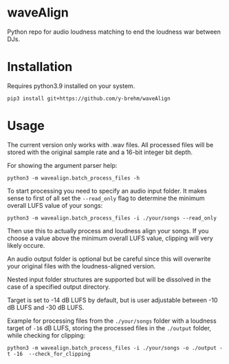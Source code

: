 # waveAlign
Python repo for audio loudness matching to end the loudness war between DJs.

# Installation
Requires python3.9 installed on your system.

```
pip3 install git+https://github.com/y-brehm/waveAlign
```

# Usage

The current version only works with .wav files. All processed files will be stored with the original sample rate and a 16-bit integer bit depth.

For showing the argument parser help:
````
python3 -m wavealign.batch_process_files -h
````

To start processing you need to specify an audio input folder. It makes sense to first of all set the `--read_only` flag to determine the minimum overall LUFS value of your songs:

````
python3 -m wavealign.batch_process_files -i ./your/songs --read_only
````

Then use this to actually process and loudness align your songs.
If you choose a value above the minimum overall LUFS value, clipping will very likely occure. 

An audio output folder is optional but be careful since this will overwrite your original files with the loudness-aligned version.

Nested input folder structures are supported but will be dissolved in the case of a specified output directory.

Target is set to -14 dB LUFS by default, but is user adjustable between -10 dB LUFS and -30 dB LUFS.

Example for processing files from the `./your/songs` folder with a loudness target of `-16` dB LUFS, storing the processed files in the `./output` folder, 
while checking for clipping:

````
python3 -m wavealign.batch_process_files -i ./your/songs -o ./output -t -16  --check_for_clipping
````
